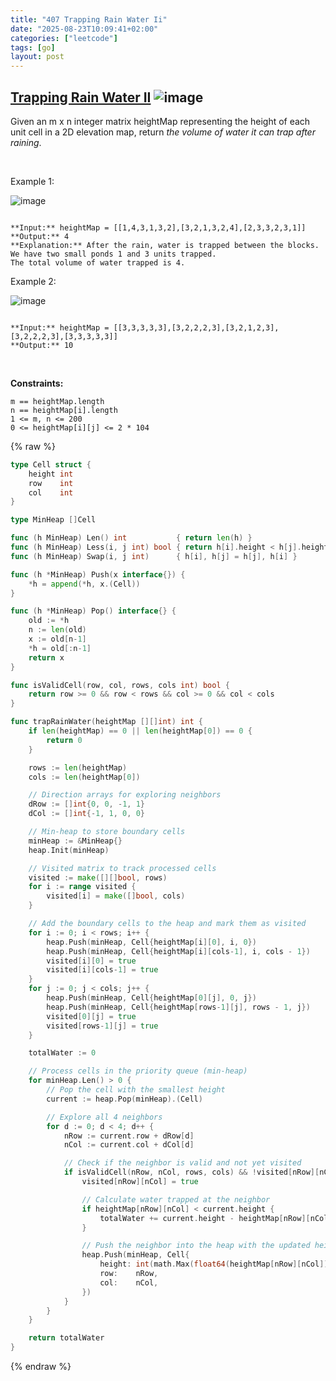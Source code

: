 ```yaml
---
title: "407 Trapping Rain Water Ii"
date: "2025-08-23T10:09:41+02:00"
categories: ["leetcode"]
tags: [go]
layout: post
---
```


## [Trapping Rain Water II](https://leetcode.com/problems/trapping-rain-water-ii) ![image](https://img.shields.io/badge/Difficulty-Hard-red)

Given an m x n integer matrix heightMap representing the height of each unit cell in a 2D elevation map, return *the volume of water it can trap after raining*.

 

Example 1:

![image](https://assets.leetcode.com/uploads/2021/04/08/trap1-3d.jpg)
```

**Input:** heightMap = [[1,4,3,1,3,2],[3,2,1,3,2,4],[2,3,3,2,3,1]]
**Output:** 4
**Explanation:** After the rain, water is trapped between the blocks.
We have two small ponds 1 and 3 units trapped.
The total volume of water trapped is 4.

```

Example 2:

![image](https://assets.leetcode.com/uploads/2021/04/08/trap2-3d.jpg)
```

**Input:** heightMap = [[3,3,3,3,3],[3,2,2,2,3],[3,2,1,2,3],[3,2,2,2,3],[3,3,3,3,3]]
**Output:** 10

```

 

**Constraints:**

	m == heightMap.length
	n == heightMap[i].length
	1 <= m, n <= 200
	0 <= heightMap[i][j] <= 2 * 104

{% raw %}
```go
type Cell struct {
	height int
	row    int
	col    int
}

type MinHeap []Cell

func (h MinHeap) Len() int           { return len(h) }
func (h MinHeap) Less(i, j int) bool { return h[i].height < h[j].height }
func (h MinHeap) Swap(i, j int)      { h[i], h[j] = h[j], h[i] }

func (h *MinHeap) Push(x interface{}) {
	*h = append(*h, x.(Cell))
}

func (h *MinHeap) Pop() interface{} {
	old := *h
	n := len(old)
	x := old[n-1]
	*h = old[:n-1]
	return x
}

func isValidCell(row, col, rows, cols int) bool {
	return row >= 0 && row < rows && col >= 0 && col < cols
}

func trapRainWater(heightMap [][]int) int {
	if len(heightMap) == 0 || len(heightMap[0]) == 0 {
		return 0
	}

	rows := len(heightMap)
	cols := len(heightMap[0])

	// Direction arrays for exploring neighbors
	dRow := []int{0, 0, -1, 1}
	dCol := []int{-1, 1, 0, 0}

	// Min-heap to store boundary cells
	minHeap := &MinHeap{}
	heap.Init(minHeap)

	// Visited matrix to track processed cells
	visited := make([][]bool, rows)
	for i := range visited {
		visited[i] = make([]bool, cols)
	}

	// Add the boundary cells to the heap and mark them as visited
	for i := 0; i < rows; i++ {
		heap.Push(minHeap, Cell{heightMap[i][0], i, 0})
		heap.Push(minHeap, Cell{heightMap[i][cols-1], i, cols - 1})
		visited[i][0] = true
		visited[i][cols-1] = true
	}
	for j := 0; j < cols; j++ {
		heap.Push(minHeap, Cell{heightMap[0][j], 0, j})
		heap.Push(minHeap, Cell{heightMap[rows-1][j], rows - 1, j})
		visited[0][j] = true
		visited[rows-1][j] = true
	}

	totalWater := 0

	// Process cells in the priority queue (min-heap)
	for minHeap.Len() > 0 {
		// Pop the cell with the smallest height
		current := heap.Pop(minHeap).(Cell)

		// Explore all 4 neighbors
		for d := 0; d < 4; d++ {
			nRow := current.row + dRow[d]
			nCol := current.col + dCol[d]

			// Check if the neighbor is valid and not yet visited
			if isValidCell(nRow, nCol, rows, cols) && !visited[nRow][nCol] {
				visited[nRow][nCol] = true

				// Calculate water trapped at the neighbor
				if heightMap[nRow][nCol] < current.height {
					totalWater += current.height - heightMap[nRow][nCol]
				}

				// Push the neighbor into the heap with the updated height
				heap.Push(minHeap, Cell{
					height: int(math.Max(float64(heightMap[nRow][nCol]), float64(current.height))),
					row:    nRow,
					col:    nCol,
				})
			}
		}
	}

	return totalWater
}
```
{% endraw %}
